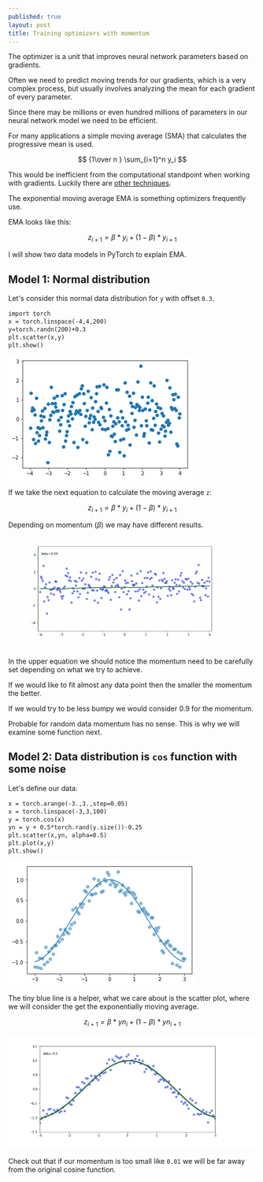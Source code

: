 ```yaml
---
published: true
layout: post
title: Training optimizers with momentum
---
```

The optimizer is a unit that improves neural network parameters based on gradients.

Often we need to predict moving trends for our gradients, which is a very complex process, but usually involves analyzing the mean for each gradient of every parameter.

Since there may be millions or even hundred millions of parameters in our neural network model we need to be efficient.

For many applications a simple moving average (SMA) that calculates the progressive mean is used.

$$ {1\over n } \sum_{i=1}^n y_i  $$

This would be inefficient from the computational standpoint when working with gradients. Luckily there are [other techniques](https://en.wikipedia.org/wiki/Moving_average).

The exponential moving average EMA is something optimizers frequently use.

EMA looks like this:

$$z_{i+1} = \beta * y_i + (1-\beta) * y_{i+1}$$

I will show two data models in PyTorch to explain EMA.

## Model 1: Normal distribution 

Let's consider this normal data distribution for `y` with offset `0.3`.
```
import torch
x = torch.linspace(-4,4,200)
y=torch.randn(200)+0.3
plt.scatter(x,y)
plt.show()
```

![IMG](/images/momentum1.png)

If we take the next equation to calculate the moving average `z`:

$$z_{i+1} = \beta * y_i + (1-\beta) * y_{i+1}$$

Depending on momentum ($\beta$) we may have different results.

![IMG](/images/momentum2.gif)

In the upper equation we should notice the momentum need to be carefully set depending on what we try to achieve.

If we would like to fit almost any data point then the smaller the momentum the better.

If we would try to be less bumpy we would consider 0.9 for the momentum.

Probable for random data momentum has no sense. This is why we will examine some function next.


## Model 2: Data distribution is `cos` function with some noise

Let's define our data:

```
x = torch.arange(-3.,3.,step=0.05)
x = torch.linspace(-3,3,100)
y = torch.cos(x)
yn = y + 0.5*torch.rand(y.size())-0.25
plt.scatter(x,yn, alpha=0.5)
plt.plot(x,y)
plt.show()
```

![IMG](/images/momentum3.png)

The tiny blue line is a helper, what we care about is the scatter plot, where we will consider the get the exponentially moving average.

$$z_{i+1} = \beta * yn_i + (1-\beta) * yn_{i+1}$$


![IMG](/images/momentum4.gif)

Check out that if our momentum is too small like `0.01` we will be far away from the original cosine function.

